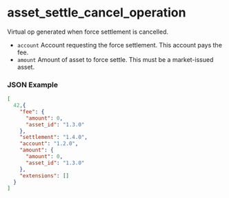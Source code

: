 # asset_settle_cancel_operation

Virtual op generated when force settlement is cancelled.

- `account` Account requesting the force settlement. This account pays the fee.
- `amount` Amount of asset to force settle. This must be a market-issued asset.

### JSON Example

```json
[
  42,{
    "fee": {
      "amount": 0,
      "asset_id": "1.3.0"
    },
    "settlement": "1.4.0",
    "account": "1.2.0",
    "amount": {
      "amount": 0,
      "asset_id": "1.3.0"
    },
    "extensions": []
  }
]
```